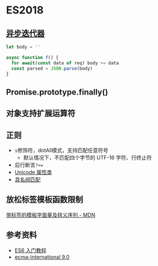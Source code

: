 # ES2018
## [异步迭代器](https://es6.ruanyifeng.com/#docs/async-iterator)
```js
let body = ''

async function f() {
  for await(const data of req) body += data
  const parsed = JSON.parse(body)
}
```

## Promise.prototype.finally()

## 对象支持扩展运算符

## 正则
- `s`修饰符，dotAll模式，支持匹配任意符号
    - 默认情况下，不匹配四个字节的 UTF-16 字符、行终止符
- 后行断言`?<=`
- [Unicode 属性类](https://es6.ruanyifeng.com/#docs/regex#Unicode-%E5%B1%9E%E6%80%A7%E7%B1%BB)
- [具名组匹配](https://es6.ruanyifeng.com/#docs/regex#%E5%85%B7%E5%90%8D%E7%BB%84%E5%8C%B9%E9%85%8D)

## 放松标签模板函数限制
[带标签的模板字面量及转义序列 - MDN](https://developer.mozilla.org/zh-CN/docs/Web/JavaScript/Reference/Template_literals#带标签的模板字面量及转义序列)

## 参考资料
- [ES6 入门教程](https://es6.ruanyifeng.com/#README)
- [ecma-international 9.0](https://262.ecma-international.org/9.0/#sec-intro)